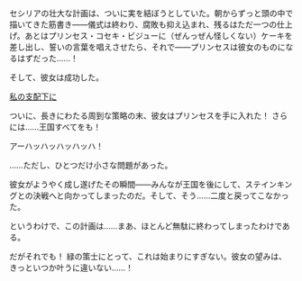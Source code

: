 <!-- title: ミッション成功？ -->
<!-- relationship: Protector -->

セシリアの壮大な計画は、ついに実を結ぼうとしていた。朝からずっと頭の中で描いてきた筋書き――儀式は終わり、腐敗も抑え込まれ、残るはただ一つの仕上げ。あとはプリンセス・コセキ・ビジューに（ぜんっぜん怪しくない）ケーキを差し出し、誓いの言葉を唱えさせたら、それで――プリンセスは彼女のものになるはずだった……！

そして、彼女は成功した。

[私の支配下に](#embed:https://www.youtube.com/live/4co7VDSYTqU?feature=shared&t=5496)

ついに、長きにわたる周到な策略の末、彼女はプリンセスを手に入れた！ さらには……王国すべてをも！

アーハッハッハッハッハ！

……ただし、ひとつだけ小さな問題があった。

彼女がようやく成し遂げたその瞬間――みんなが王国を後にして、ステインキングとの決戦へと向かってしまったのだ。そして、そう……二度と戻ってこなかった。

というわけで、この計画は……まあ、ほとんど無駄に終わってしまったわけである。

だがそれでも！ 緑の策士にとって、これは始まりにすぎない。彼女の望みは、きっといつか叶うに違いない……！
